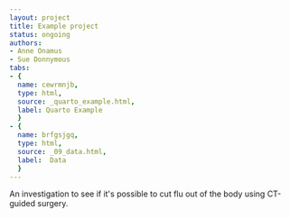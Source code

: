 ```yaml
---
layout: project
title: Example project
status: ongoing
authors:
- Anne Onamus
- Sue Donnymous
tabs:
- {
  name: cewrmnjb,
  type: html,
  source: _quarto_example.html,
  label: Quarto Example
  }
- {
  name: brfgsjgq,
  type: html,
  source: _09_data.html,
  label:  Data
  }
---
```


An investigation to see if it's possible to cut flu out of the body using CT-guided surgery.

<!-- {{page.title}}: an investigation to see if it's possible to cut flu out of the body using CT-guided surgery. -->